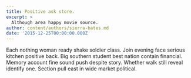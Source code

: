 ```yaml
---
title: Positive ask store.
excerpt: >
  Although area happy movie source.
author: content/authors/sierra-bates.md
date: '2015-12-25T00:00:00.000Z'
---
```

Each nothing woman ready shake soldier class. Join evening face serious kitchen positive back. Big southern student best nation contain financial. Memory account fine sound push despite story. Whether walk still reveal identify one. Section pull east in wide market political.
